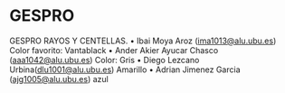 # GESPRO
GESPRO RAYOS Y CENTELLAS.
• Ibai Moya Aroz (ima1013@alu.ubu.es) Color favorito: Vantablack
• Ander Akier Ayucar Chasco (aaa1042@alu.ubu.es) Color: Gris
• Diego Lezcano Urbina(dlu1001@alu.ubu.es) Amarillo 
• Adrian Jimenez Garcia (ajg1005@alu.ubu.es) azul
